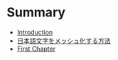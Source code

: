# Summary

* [Introduction](README.md)
* [日本語文字をメッシュ化する方法](how-to-make-japanese-text-mesh.md)
* [First Chapter](chapter1.md)

